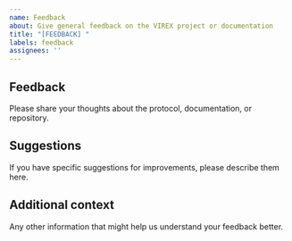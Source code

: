 ```yaml
---
name: Feedback
about: Give general feedback on the VIREX project or documentation
title: "[FEEDBACK] "
labels: feedback
assignees: ''
---
```


## Feedback
Please share your thoughts about the protocol, documentation, or repository.

## Suggestions
If you have specific suggestions for improvements, please describe them here.

## Additional context
Any other information that might help us understand your feedback better.
